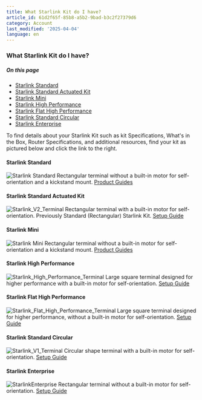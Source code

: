 ```yaml
---
title: What Starlink Kit do I have?
article_id: 61d2f65f-85b8-a5b2-9bad-b3c2f27379d6
category: Account
last_modified: '2025-04-04'
language: en
---
```


### What Starlink Kit do I have?
##### On this page
  * [Starlink Standard](https://www.starlink.com/support/article/#starlink-standard)
  * [Starlink Standard Actuated Kit](https://www.starlink.com/support/article/#starlink-standard-actuated-kit)
  * [Starlink Mini](https://www.starlink.com/support/article/#starlink-mini)
  * [Starlink High Performance](https://www.starlink.com/support/article/#starlink-high-performance)
  * [Starlink Flat High Performance](https://www.starlink.com/support/article/#starlink-flat-high-performance)
  * [Starlink Standard Circular](https://www.starlink.com/support/article/#starlink-standard-circular)
  * [Starlink Enterprise](https://www.starlink.com/support/article/#starlink-enterprise)


To find details about your Starlink Kit such as kit Specifications, What's in the Box, Router Specifications, and additional resources, find your kit as pictured below and click the link to the right.
#### Starlink Standard
![Starlink Standard](https://www.starlink.com/public-files/Starlink_Standard_Hero_500x500.png)
Rectangular terminal without a built-in motor for self-orientation and a kickstand mount.
[Product Guides](https://www.starlink.com/support/article/<https:/www.starlink.com/support/article/7267ac4b-a924-c0ea-733a-1f902d27cc89>)
#### Starlink Standard Actuated Kit
![Starlink_V2_Terminal](https://www.starlink.com/public-files/Starlink_Rectangular_500x500.png)
Rectangular terminal with a built-in motor for self-orientation. Previously Standard (Rectangular) Starlink Kit.
[Setup Guide](https://www.starlink.com/support/article/<https:/support.starlink.com/?topic=1d56f921-5ae1-7c3d-1fba-93adeb46da98>)
#### Starlink Mini
![Starlink Mini](https://www.starlink.com/public-files/Starlink_Mini_500x500.png)
Rectangular terminal without a built-in motor for self-orientation and a kickstand mount.
[Product Guides](https://www.starlink.com/support/article/<https:/www.starlink.com/support/article/6953022d-42e3-71b6-6be7-a91fd44d547c>)
#### Starlink High Performance
![Starlink_High_Performance_Terminal](https://www.starlink.com/public-files/HP_500x500.png)
Large square terminal designed for higher performance with a built-in motor for self-orientation.
[Setup Guide](https://www.starlink.com/support/article/<https:/support.starlink.com/?topic=6e57c590-73e5-f061-e71e-cd124f69d0b2>)
#### Starlink Flat High Performance
![Starlink_Flat_High_Performance_Terminal](https://www.starlink.com/public-files/Mobile_Premium_Wedge_500x500.png)
Large square terminal designed for higher performance, without a built-in motor for self-orientation.
[Setup Guide](https://www.starlink.com/support/article/<https:/support.starlink.com/?topic=adc0df15-bcdf-909f-a0d3-40afc6c9e8a8>)
#### Starlink Standard Circular
![Starlink_V1_Terminal](https://www.starlink.com/public-files/Circular_500x500.png)
Circular shape terminal with a built-in motor for self-orientation.
[Setup Guide](https://www.starlink.com/support/article/<https:/support.starlink.com/?topic=b20d296a-0857-27b3-239a-8569b658f138>)
#### Starlink Enterprise
![StarlinkEnterprise](https://www.starlink.com/public-files/Starlink_Enterprise1_500x500.png)
Rectangular terminal without a built-in motor for self-orientation.
[Setup Guide](https://www.starlink.com/support/article/<https:/www.starlink.com/support/article/9d79340d-6f56-78a4-8606-27bd0e1295cf>)